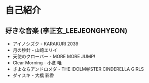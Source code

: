 # 自己紹介

## 好きな音楽 (李正玄_LEEJEONGHYEON)
- アイノシズク - KARAKURI 2039
- 月の秒針 - 山崎エリイ
- 天使のクローバー - MORE MORE JUMP!
- Clear Morning - 小倉 唯
- さよならアンドロメダ - THE IDOLM@STER CINDERELLA GIRLS
- ダイスキ - 大橋 彩香
